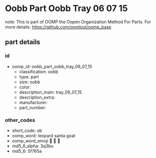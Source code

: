 # Oobb Part Oobb Tray 06 07 15  

note: This is part of OOMP the Oopen Organization Method For Parts. For more details: https://github.com/oomlout/oomp_base

##  part details





### id
* oomp_id: oobb_part_oobb_tray_06_07_15
  * classification: oobb
  * type: part
  * size: oobb
  * color: 
  * description_main: tray_06_07_15
  * description_extra: 
  * manufacturer: 
  * part_number: 

### other_codes
* short_code: ob
* oomp_word: leopard santa goat
* oomp_word_emoji :leopard: :santa: :goat:
* md5_6_alpha: 3q3bu
* md5_6: 5f765a